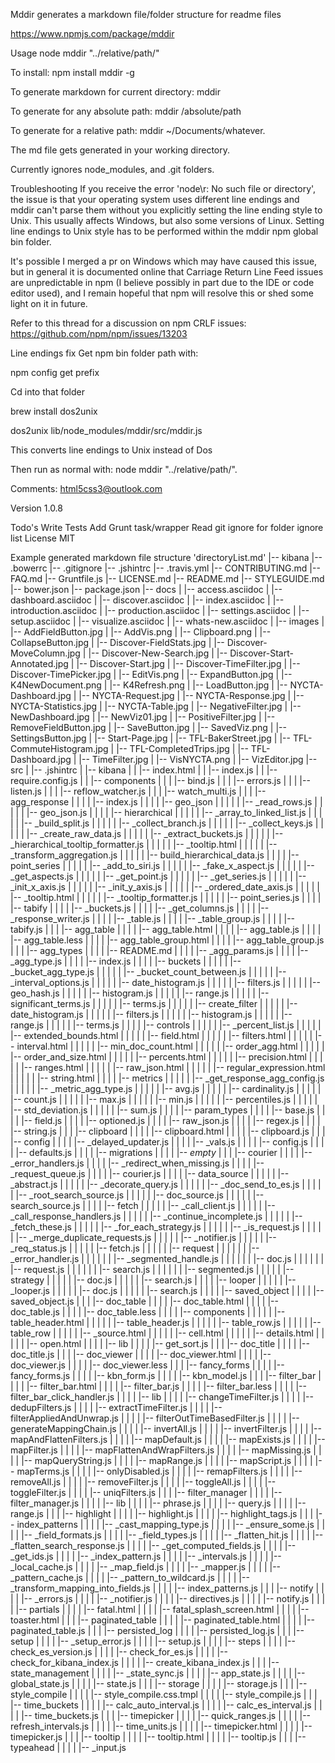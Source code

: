 Mddir generates a markdown file/folder structure for readme files

https://www.npmjs.com/package/mddir

Usage
node mddir "../relative/path/"

To install: npm install mddir -g

To generate markdown for current directory: mddir

To generate for any absolute path: mddir /absolute/path

To generate for a relative path: mddir ~/Documents/whatever.

The md file gets generated in your working directory.

Currently ignores node_modules, and .git folders.

Troubleshooting
If you receive the error 'node\r: No such file or directory', the issue is that your operating system uses different line endings and mddir can't parse them without you explicitly setting the line ending style to Unix. This usually affects Windows, but also some versions of Linux. Setting line endings to Unix style has to be performed within the mddir npm global bin folder.

It's possible I merged a pr on Windows which may have caused this issue, but in general it is documented online that	Carriage Return Line Feed issues are unpredictable in npm (I believe possibly in part due to the IDE or code editor used), and I remain hopeful that npm will resolve this or shed some light on it in future.

Refer to this thread for a discussion on npm CRLF issues: https://github.com/npm/npm/issues/13203

Line endings fix
Get npm bin folder path with:

npm config get prefix

Cd into that folder

brew install dos2unix

dos2unix lib/node_modules/mddir/src/mddir.js

This converts line endings to Unix instead of Dos

Then run as normal with: node mddir "../relative/path/".

Comments: html5css3@outlook.com

Version
1.0.8

Todo's
Write Tests
Add Grunt task/wrapper
Read git ignore for folder ignore list
License
MIT

Example generated markdown file structure 'directoryList.md'
|-- kibana
    |-- .bowerrc
    |-- .gitignore
    |-- .jshintrc
    |-- .travis.yml
    |-- CONTRIBUTING.md
    |-- FAQ.md
    |-- Gruntfile.js
    |-- LICENSE.md
    |-- README.md
    |-- STYLEGUIDE.md
    |-- bower.json
    |-- package.json
    |-- docs
    |   |-- access.asciidoc
    |   |-- dashboard.asciidoc
    |   |-- discover.asciidoc
    |   |-- index.asciidoc
    |   |-- introduction.asciidoc
    |   |-- production.asciidoc
    |   |-- settings.asciidoc
    |   |-- setup.asciidoc
    |   |-- visualize.asciidoc
    |   |-- whats-new.asciidoc
    |   |-- images
    |       |-- AddFieldButton.jpg
    |       |-- AddVis.png
    |       |-- Clipboard.png
    |       |-- CollapseButton.jpg
    |       |-- Discover-FieldStats.jpg
    |       |-- Discover-MoveColumn.jpg
    |       |-- Discover-New-Search.jpg
    |       |-- Discover-Start-Annotated.jpg
    |       |-- Discover-Start.jpg
    |       |-- Discover-TimeFilter.jpg
    |       |-- Discover-TimePicker.jpg
    |       |-- EditVis.png
    |       |-- ExpandButton.jpg
    |       |-- K4NewDocument.png
    |       |-- K4Refresh.png
    |       |-- LoadButton.jpg
    |       |-- NYCTA-Dashboard.jpg
    |       |-- NYCTA-Request.jpg
    |       |-- NYCTA-Response.jpg
    |       |-- NYCTA-Statistics.jpg
    |       |-- NYCTA-Table.jpg
    |       |-- NegativeFilter.jpg
    |       |-- NewDashboard.jpg
    |       |-- NewViz01.jpg
    |       |-- PositiveFilter.jpg
    |       |-- RemoveFieldButton.jpg
    |       |-- SaveButton.jpg
    |       |-- SavedViz.png
    |       |-- SettingsButton.jpg
    |       |-- Start-Page.jpg
    |       |-- TFL-BakerStreet.jpg
    |       |-- TFL-CommuteHistogram.jpg
    |       |-- TFL-CompletedTrips.jpg
    |       |-- TFL-Dashboard.jpg
    |       |-- TimeFilter.jpg
    |       |-- VisNYCTA.png
    |       |-- VizEditor.jpg
    |-- src
    |   |-- .jshintrc
    |   |-- kibana
    |   |   |-- index.html
    |   |   |-- index.js
    |   |   |-- require.config.js
    |   |   |-- components
    |   |   |   |-- bind.js
    |   |   |   |-- errors.js
    |   |   |   |-- listen.js
    |   |   |   |-- reflow_watcher.js
    |   |   |   |-- watch_multi.js
    |   |   |   |-- agg_response
    |   |   |   |   |-- index.js
    |   |   |   |   |-- geo_json
    |   |   |   |   |   |-- _read_rows.js
    |   |   |   |   |   |-- geo_json.js
    |   |   |   |   |-- hierarchical
    |   |   |   |   |   |-- _array_to_linked_list.js
    |   |   |   |   |   |-- _build_split.js
    |   |   |   |   |   |-- _collect_branch.js
    |   |   |   |   |   |-- _collect_keys.js
    |   |   |   |   |   |-- _create_raw_data.js
    |   |   |   |   |   |-- _extract_buckets.js
    |   |   |   |   |   |-- _hierarchical_tooltip_formatter.js
    |   |   |   |   |   |-- _tooltip.html
    |   |   |   |   |   |-- _transform_aggregation.js
    |   |   |   |   |   |-- build_hierarchical_data.js
    |   |   |   |   |-- point_series
    |   |   |   |   |   |-- _add_to_siri.js
    |   |   |   |   |   |-- _fake_x_aspect.js
    |   |   |   |   |   |-- _get_aspects.js
    |   |   |   |   |   |-- _get_point.js
    |   |   |   |   |   |-- _get_series.js
    |   |   |   |   |   |-- _init_x_axis.js
    |   |   |   |   |   |-- _init_y_axis.js
    |   |   |   |   |   |-- _ordered_date_axis.js
    |   |   |   |   |   |-- _tooltip.html
    |   |   |   |   |   |-- _tooltip_formatter.js
    |   |   |   |   |   |-- point_series.js
    |   |   |   |   |-- tabify
    |   |   |   |       |-- _buckets.js
    |   |   |   |       |-- _get_columns.js
    |   |   |   |       |-- _response_writer.js
    |   |   |   |       |-- _table.js
    |   |   |   |       |-- _table_group.js
    |   |   |   |       |-- tabify.js
    |   |   |   |-- agg_table
    |   |   |   |   |-- agg_table.html
    |   |   |   |   |-- agg_table.js
    |   |   |   |   |-- agg_table.less
    |   |   |   |   |-- agg_table_group.html
    |   |   |   |   |-- agg_table_group.js
    |   |   |   |-- agg_types
    |   |   |   |   |-- README.md
    |   |   |   |   |-- _agg_params.js
    |   |   |   |   |-- _agg_type.js
    |   |   |   |   |-- index.js
    |   |   |   |   |-- buckets
    |   |   |   |   |   |-- _bucket_agg_type.js
    |   |   |   |   |   |-- _bucket_count_between.js
    |   |   |   |   |   |-- _interval_options.js
    |   |   |   |   |   |-- date_histogram.js
    |   |   |   |   |   |-- filters.js
    |   |   |   |   |   |-- geo_hash.js
    |   |   |   |   |   |-- histogram.js
    |   |   |   |   |   |-- range.js
    |   |   |   |   |   |-- significant_terms.js
    |   |   |   |   |   |-- terms.js
    |   |   |   |   |   |-- create_filter
    |   |   |   |   |       |-- date_histogram.js
    |   |   |   |   |       |-- filters.js
    |   |   |   |   |       |-- histogram.js
    |   |   |   |   |       |-- range.js
    |   |   |   |   |       |-- terms.js
    |   |   |   |   |-- controls
    |   |   |   |   |   |-- _percent_list.js
    |   |   |   |   |   |-- extended_bounds.html
    |   |   |   |   |   |-- field.html
    |   |   |   |   |   |-- filters.html
    |   |   |   |   |   |-- interval.html
    |   |   |   |   |   |-- min_doc_count.html
    |   |   |   |   |   |-- order_agg.html
    |   |   |   |   |   |-- order_and_size.html
    |   |   |   |   |   |-- percents.html
    |   |   |   |   |   |-- precision.html
    |   |   |   |   |   |-- ranges.html
    |   |   |   |   |   |-- raw_json.html
    |   |   |   |   |   |-- regular_expression.html
    |   |   |   |   |   |-- string.html
    |   |   |   |   |-- metrics
    |   |   |   |   |   |-- _get_response_agg_config.js
    |   |   |   |   |   |-- _metric_agg_type.js
    |   |   |   |   |   |-- avg.js
    |   |   |   |   |   |-- cardinality.js
    |   |   |   |   |   |-- count.js
    |   |   |   |   |   |-- max.js
    |   |   |   |   |   |-- min.js
    |   |   |   |   |   |-- percentiles.js
    |   |   |   |   |   |-- std_deviation.js
    |   |   |   |   |   |-- sum.js
    |   |   |   |   |-- param_types
    |   |   |   |       |-- base.js
    |   |   |   |       |-- field.js
    |   |   |   |       |-- optioned.js
    |   |   |   |       |-- raw_json.js
    |   |   |   |       |-- regex.js
    |   |   |   |       |-- string.js
    |   |   |   |-- clipboard
    |   |   |   |   |-- clipboard.html
    |   |   |   |   |-- clipboard.js
    |   |   |   |-- config
    |   |   |   |   |-- _delayed_updater.js
    |   |   |   |   |-- _vals.js
    |   |   |   |   |-- config.js
    |   |   |   |   |-- defaults.js
    |   |   |   |   |-- migrations
    |   |   |   |       |-- _empty_
    |   |   |   |-- courier
    |   |   |   |   |-- _error_handlers.js
    |   |   |   |   |-- _redirect_when_missing.js
    |   |   |   |   |-- _request_queue.js
    |   |   |   |   |-- courier.js
    |   |   |   |   |-- data_source
    |   |   |   |   |   |-- _abstract.js
    |   |   |   |   |   |-- _decorate_query.js
    |   |   |   |   |   |-- _doc_send_to_es.js
    |   |   |   |   |   |-- _root_search_source.js
    |   |   |   |   |   |-- doc_source.js
    |   |   |   |   |   |-- search_source.js
    |   |   |   |   |-- fetch
    |   |   |   |   |   |-- _call_client.js
    |   |   |   |   |   |-- _call_response_handlers.js
    |   |   |   |   |   |-- _continue_incomplete.js
    |   |   |   |   |   |-- _fetch_these.js
    |   |   |   |   |   |-- _for_each_strategy.js
    |   |   |   |   |   |-- _is_request.js
    |   |   |   |   |   |-- _merge_duplicate_requests.js
    |   |   |   |   |   |-- _notifier.js
    |   |   |   |   |   |-- _req_status.js
    |   |   |   |   |   |-- fetch.js
    |   |   |   |   |   |-- request
    |   |   |   |   |   |   |-- _error_handler.js
    |   |   |   |   |   |   |-- _segmented_handle.js
    |   |   |   |   |   |   |-- doc.js
    |   |   |   |   |   |   |-- request.js
    |   |   |   |   |   |   |-- search.js
    |   |   |   |   |   |   |-- segmented.js
    |   |   |   |   |   |-- strategy
    |   |   |   |   |       |-- doc.js
    |   |   |   |   |       |-- search.js
    |   |   |   |   |-- looper
    |   |   |   |   |   |-- _looper.js
    |   |   |   |   |   |-- doc.js
    |   |   |   |   |   |-- search.js
    |   |   |   |   |-- saved_object
    |   |   |   |       |-- saved_object.js
    |   |   |   |-- doc_table
    |   |   |   |   |-- doc_table.html
    |   |   |   |   |-- doc_table.js
    |   |   |   |   |-- doc_table.less
    |   |   |   |   |-- components
    |   |   |   |   |   |-- table_header.html
    |   |   |   |   |   |-- table_header.js
    |   |   |   |   |   |-- table_row.js
    |   |   |   |   |   |-- table_row
    |   |   |   |   |       |-- _source.html
    |   |   |   |   |       |-- cell.html
    |   |   |   |   |       |-- details.html
    |   |   |   |   |       |-- open.html
    |   |   |   |   |-- lib
    |   |   |   |       |-- get_sort.js
    |   |   |   |-- doc_title
    |   |   |   |   |-- doc_title.js
    |   |   |   |-- doc_viewer
    |   |   |   |   |-- doc_viewer.html
    |   |   |   |   |-- doc_viewer.js
    |   |   |   |   |-- doc_viewer.less
    |   |   |   |-- fancy_forms
    |   |   |   |   |-- fancy_forms.js
    |   |   |   |   |-- kbn_form.js
    |   |   |   |   |-- kbn_model.js
    |   |   |   |-- filter_bar
    |   |   |   |   |-- filter_bar.html
    |   |   |   |   |-- filter_bar.js
    |   |   |   |   |-- filter_bar.less
    |   |   |   |   |-- filter_bar_click_handler.js
    |   |   |   |   |-- lib
    |   |   |   |       |-- changeTimeFilter.js
    |   |   |   |       |-- dedupFilters.js
    |   |   |   |       |-- extractTimeFilter.js
    |   |   |   |       |-- filterAppliedAndUnwrap.js
    |   |   |   |       |-- filterOutTimeBasedFilter.js
    |   |   |   |       |-- generateMappingChain.js
    |   |   |   |       |-- invertAll.js
    |   |   |   |       |-- invertFilter.js
    |   |   |   |       |-- mapAndFlattenFilters.js
    |   |   |   |       |-- mapDefault.js
    |   |   |   |       |-- mapExists.js
    |   |   |   |       |-- mapFilter.js
    |   |   |   |       |-- mapFlattenAndWrapFilters.js
    |   |   |   |       |-- mapMissing.js
    |   |   |   |       |-- mapQueryString.js
    |   |   |   |       |-- mapRange.js
    |   |   |   |       |-- mapScript.js
    |   |   |   |       |-- mapTerms.js
    |   |   |   |       |-- onlyDisabled.js
    |   |   |   |       |-- remapFilters.js
    |   |   |   |       |-- removeAll.js
    |   |   |   |       |-- removeFilter.js
    |   |   |   |       |-- toggleAll.js
    |   |   |   |       |-- toggleFilter.js
    |   |   |   |       |-- uniqFilters.js
    |   |   |   |-- filter_manager
    |   |   |   |   |-- filter_manager.js
    |   |   |   |   |-- lib
    |   |   |   |       |-- phrase.js
    |   |   |   |       |-- query.js
    |   |   |   |       |-- range.js
    |   |   |   |-- highlight
    |   |   |   |   |-- highlight.js
    |   |   |   |   |-- highlight_tags.js
    |   |   |   |-- index_patterns
    |   |   |   |   |-- _cast_mapping_type.js
    |   |   |   |   |-- _ensure_some.js
    |   |   |   |   |-- _field_formats.js
    |   |   |   |   |-- _field_types.js
    |   |   |   |   |-- _flatten_hit.js
    |   |   |   |   |-- _flatten_search_response.js
    |   |   |   |   |-- _get_computed_fields.js
    |   |   |   |   |-- _get_ids.js
    |   |   |   |   |-- _index_pattern.js
    |   |   |   |   |-- _intervals.js
    |   |   |   |   |-- _local_cache.js
    |   |   |   |   |-- _map_field.js
    |   |   |   |   |-- _mapper.js
    |   |   |   |   |-- _pattern_cache.js
    |   |   |   |   |-- _pattern_to_wildcard.js
    |   |   |   |   |-- _transform_mapping_into_fields.js
    |   |   |   |   |-- index_patterns.js
    |   |   |   |-- notify
    |   |   |   |   |-- _errors.js
    |   |   |   |   |-- _notifier.js
    |   |   |   |   |-- directives.js
    |   |   |   |   |-- notify.js
    |   |   |   |   |-- partials
    |   |   |   |       |-- fatal.html
    |   |   |   |       |-- fatal_splash_screen.html
    |   |   |   |       |-- toaster.html
    |   |   |   |-- paginated_table
    |   |   |   |   |-- paginated_table.html
    |   |   |   |   |-- paginated_table.js
    |   |   |   |-- persisted_log
    |   |   |   |   |-- persisted_log.js
    |   |   |   |-- setup
    |   |   |   |   |-- _setup_error.js
    |   |   |   |   |-- setup.js
    |   |   |   |   |-- steps
    |   |   |   |       |-- check_es_version.js
    |   |   |   |       |-- check_for_es.js
    |   |   |   |       |-- check_for_kibana_index.js
    |   |   |   |       |-- create_kibana_index.js
    |   |   |   |-- state_management
    |   |   |   |   |-- _state_sync.js
    |   |   |   |   |-- app_state.js
    |   |   |   |   |-- global_state.js
    |   |   |   |   |-- state.js
    |   |   |   |-- storage
    |   |   |   |   |-- storage.js
    |   |   |   |-- style_compile
    |   |   |   |   |-- style_compile.css.tmpl
    |   |   |   |   |-- style_compile.js
    |   |   |   |-- time_buckets
    |   |   |   |   |-- calc_auto_interval.js
    |   |   |   |   |-- calc_es_interval.js
    |   |   |   |   |-- time_buckets.js
    |   |   |   |-- timepicker
    |   |   |   |   |-- quick_ranges.js
    |   |   |   |   |-- refresh_intervals.js
    |   |   |   |   |-- time_units.js
    |   |   |   |   |-- timepicker.html
    |   |   |   |   |-- timepicker.js
    |   |   |   |-- tooltip
    |   |   |   |   |-- tooltip.html
    |   |   |   |   |-- tooltip.js
    |   |   |   |-- typeahead
    |   |   |   |   |-- _input.js
